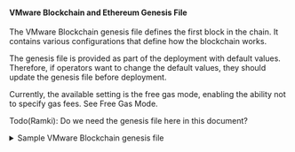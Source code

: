 #### VMware Blockchain and Ethereum Genesis File
The VMware Blockchain genesis file defines the first block in the chain. It contains various configurations that define how the blockchain works.

The genesis file is provided as part of the deployment with default values. Therefore, if operators want to change the default values, they should update the genesis file before deployment.

Currently, the available setting is the free gas mode, enabling the ability not to specify gas fees. See Free Gas Mode.

Todo(Ramki): Do we need the genesis file here in this document?
<details>
    <summary>Sample VMware Blockchain genesis file</summary>

    {
        "config": {
            "chainId": 5000,
            "homesteadBlock": 0,
            "eip155Block": 0,
            "eip158Block": 0
        },
        "alloc": {
            "262c0d7ab5ffd4ede2199f6ea793f819e1abb019": {
            "balance": "12345"
            },
            "5bb088f57365907b1840e45984cae028a82af934": {
            "balance": "0xabcdef"
            },
            "0000a12b3f3d6c9b0d3f126a83ec2dd3dad15f39": {
            "balance": "0x7fffffffffffffff"
            }
        },
        "nonce": "0x000000000000000",
        "difficulty": "0x400",
        "mixhash": "0x0000000000000000000000000000000000000000000000000000000000000000",
        "parentHash": "0x0000000000000000000000000000000000000000000000000000000000000000",
        "gasLimit": "0xf4240"
    }

</details>